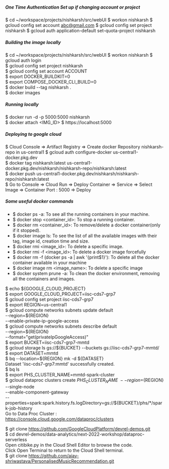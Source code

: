 ##### One Time Authentication Set up if changing account or project
$ cd ~/workspace/projects/nishkarsh/src/webUI
$ workon nishkarsh
$ gcloud config set account abc@gmail.com
$ gcloud config set project nishkarsh
$ gcloud auth application-default set-quota-project nishkarsh

##### Building the image locally   
$ cd ~/workspace/projects/nishkarsh/src/webUI
$ workon nishkarsh
$ gcloud auth login     
$ gcloud config set project nishkarsh    
$ gcloud config set account ACCOUNT    
$ export DOCKER_BUILDKIT=0    
$ export COMPOSE_DOCKER_CLI_BUILD=0    
$ docker build --tag nishkarsh .    
$ docker images
     
##### Running locally     
$ docker run -d -p 5000:5000 nishkarsh   
$ docker attach <IMG_ID>
$ https://localhost:5000
     
##### Deploying to google cloud  
$ Cloud Console => Artifact Registry => Create docker Repository nishkarsh-repo in us-central1
$ gcloud auth configure-docker us-central1-docker.pkg.dev      
$ docker tag nishkarsh:latest us-central1-docker.pkg.dev/nishkarsh/nishkarsh-repo/nishkarsh:latest         
$ docker push us-central1-docker.pkg.dev/nishkarsh/nishkarsh-repo/nishkarsh:latest    
$ Go to Console => Cloud Run => Deploy Container => Service => Select Image => Container Port : 5000 => Deploy       


##### Some useful docker commands
- $ docker ps -a: To see all the running containers in your machine.     
- $ docker stop <container_id>: To stop a running container.     
- $ docker rm <container_id>: To remove/delete a docker container(only if it stopped).     
- $ docker image ls: To see the list of all the available images with their tag, image id, creation time and size.     
- $ docker rmi <image_id>: To delete a specific image.     
- $ docker rmi -f <image_id>: To delete a docker image forcefully     
- $ docker rm -f (docker ps -a | awk '{print$1}'): To delete all the docker container available in your machine     
- $ docker image rm <image_name>: To delete a specific image     
- $ docker system prune -a: To clean the docker environment, removing all the containers and images.     






$ echo ${GOOGLE_CLOUD_PROJECT}    
$ export GOOGLE_CLOUD_PROJECT=iisc-cds7-grp7    
$ gcloud config set project iisc-cds7-grp7    
$ export REGION=us-central1    
$ gcloud compute networks subnets update default \
  --region=${REGION} \
  --enable-private-ip-google-access     
$ gcloud compute networks subnets describe default \
  --region=${REGION} \
  --format="get(privateIpGoogleAccess)"       
$ export BUCKET=iisc-cds7-grp7-mmtd    
$ gcloud storage ls gs://${BUCKET} --buckets gs://iisc-cds7-grp7-mmtd/    
$ export DATASET=mmtd    
$ bq  --location=${REGION} mk -d ${DATASET}   
Dataset 'iisc-cds7-grp7:mmtd' successfully created.    
$ bq ls    
$ export PHS_CLUSTER_NAME=mmtd-spark-cluster    
$  gcloud dataproc clusters create ${PHS_CLUSTER_NAME} \
   --region=${REGION} \
   --single-node \
   --enable-component-gateway \
   --properties=spark:spark.history.fs.logDirectory=gs://${BUCKET}/phs/*/spark-job-history    
Go to Data Proc Cluster : https://console.cloud.google.com/dataproc/clusters    

$ git clone https://github.com/GoogleCloudPlatform/devrel-demos.git       
$ cd devrel-demos/data-analytics/next-2022-workshop/dataproc-serverless       
Open citibike.py in the Cloud Shell Editor to browse the code.     
Click Open Terminal to return to the Cloud Shell terminal.     
$ git clone https://github.com/ajay-shriwastava/PersonalisedMusicRecommendation.git       